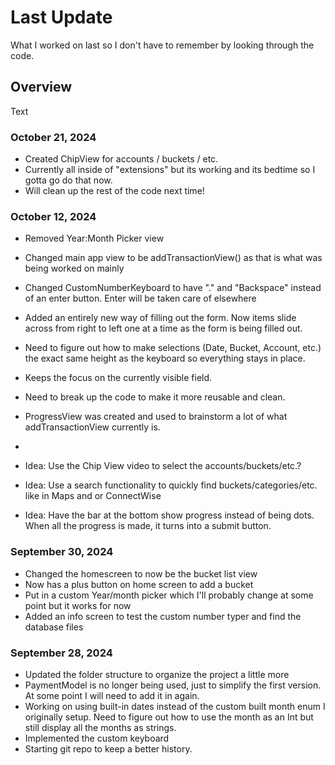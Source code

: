 # Last Update

What I worked on last so I don't have to remember by looking through the code.

## Overview

<!--@START_MENU_TOKEN@-->Text<!--@END_MENU_TOKEN@-->


### October 21, 2024
- Created ChipView for accounts / buckets / etc.
- Currently all inside of "extensions" but its working and its bedtime so I gotta go do that now.
- Will clean up the rest of the code next time!

### October 12, 2024
- Removed Year:Month Picker view
- Changed main app view to be addTransactionView() as that is what was being worked on mainly
- Changed CustomNumberKeyboard to have "." and "Backspace" instead of an enter button. Enter will be taken care of elsewhere
- Added an entirely new way of filling out the form. Now items slide across from right to left one at a time as the form is being filled out.
- Need to figure out how to make selections (Date, Bucket, Account, etc.) the exact same height as the keyboard so everything stays in place.
- Keeps the focus on the currently visible field.
- Need to break up the code to make it more reusable and clean.
- ProgressView was created and used to brainstorm a lot of what addTransactionView currently is.
- 

- Idea: Use the Chip View video to select the accounts/buckets/etc.?
- Idea: Use a search functionality to quickly find buckets/categories/etc. like in Maps and or ConnectWise
- Idea: Have the bar at the bottom show progress instead of being dots. When all the progress is made, it turns into a submit button.

### September 30, 2024

- Changed the homescreen to now be the bucket list view
- Now has a plus button on home screen to add a bucket
- Put in a custom Year/month picker which I'll probably change at some point but it works for now
- Added an info screen to test the custom number typer and find the database files

### September 28, 2024

- Updated the folder structure to organize the project a little more
- PaymentModel is no longer being used, just to simplify the first version. At some point I will need to add it in again.
- Working on using built-in dates instead of the custom built month enum I originally setup. Need to figure out how to use the month as an Int but still display all the months as strings.
- Implemented the custom keyboard
- Starting git repo to keep a better history.
